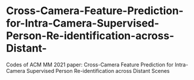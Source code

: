 # Cross-Camera-Feature-Prediction-for-Intra-Camera-Supervised-Person-Re-identification-across-Distant-
Codes of ACM MM 2021 paper: Cross-Camera Feature Prediction for Intra-Camera Supervised Person Re-identification across Distant Scenes
